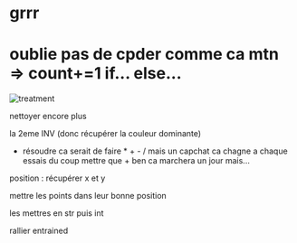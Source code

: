 # grrr

# oublie pas de cpder comme ca mtn => count+=1 if... else... 

![treatment](https://user-images.githubusercontent.com/53193299/65807729-36a78800-e190-11e9-8752-a50647de8c3c.png)

nettoyer encore plus

la 2eme INV (donc récupérer la couleur dominante) 

 - résoudre ca serait de faire * + - / mais un capchat ca chagne a chaque essais du coup mettre que + ben ca marchera un jour mais...

position : récupérer x et y

mettre les points dans leur bonne position

les mettres en str puis int

rallier entrained

